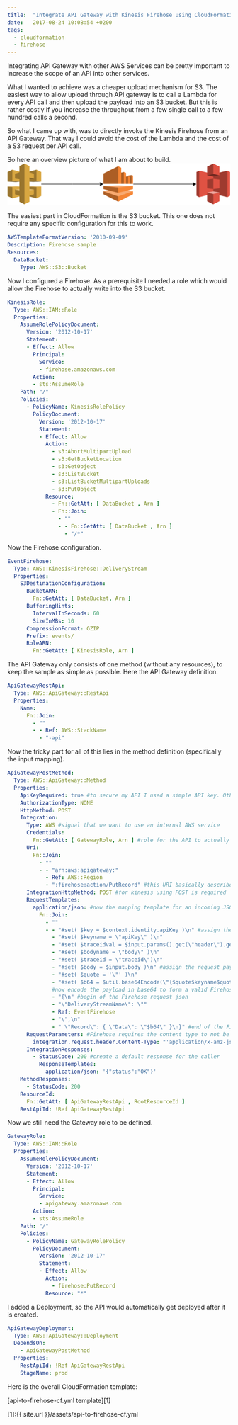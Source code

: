 ```yaml
---
title:  "Integrate API Gateway with Kinesis Firehose using CloudFormation"
date:   2017-08-24 10:08:54 +0200
tags:
  - cloudformation
  - firehose
---
```

Integrating API Gateway with other AWS Services can be pretty important to increase the scope of an API into other services.

What I wanted to achieve was a cheaper upload mechanism for S3. The easiest way to allow upload through API gateway is to call a Lambda for every API call and then upload the payload into an S3 bucket. But this is rather costly if you increase the throughput from a few single call to a few hundred calls a second.

So what I came up with, was to directly invoke the Kinesis Firehose from an API Gateway. That way I could avoid the cost of the Lambda and the cost of a S3 request per API call.

So here an overview picture of what I am about to build.
![API Gateway to Kinesis Firehose](/assets/api2firehose.png)

The easiest part in CloudFormation is the S3 bucket. This one does not require any specific configuration for this to work.

```yaml
AWSTemplateFormatVersion: '2010-09-09'
Description: Firehose sample
Resources:
  DataBucket:
    Type: AWS::S3::Bucket
```

Now I configured a Firehose.
As a prerequisite I needed a role which would allow the Firehose to actually write into the S3 bucket.
```yaml
KinesisRole:
  Type: AWS::IAM::Role
  Properties:
    AssumeRolePolicyDocument:
      Version: '2012-10-17'
      Statement:
      - Effect: Allow
        Principal:
          Service:
          - firehose.amazonaws.com
        Action:
        - sts:AssumeRole
    Path: "/"
    Policies:
      - PolicyName: KinesisRolePolicy
        PolicyDocument:
          Version: '2012-10-17'
          Statement:
          - Effect: Allow
            Action:
              - s3:AbortMultipartUpload
              - s3:GetBucketLocation
              - s3:GetObject
              - s3:ListBucket
              - s3:ListBucketMultipartUploads
              - s3:PutObject
            Resource:
              - Fn::GetAtt: [ DataBucket , Arn ]
              - Fn::Join:
                - ""
                - - Fn::GetAtt: [ DataBucket , Arn ]
                  - "/*"
```

Now the Firehose configuration.
```yaml
EventFirehose:
  Type: AWS::KinesisFirehose::DeliveryStream
  Properties:
    S3DestinationConfiguration:
      BucketARN:
        Fn::GetAtt: [ DataBucket, Arn ]
      BufferingHints:
        IntervalInSeconds: 60
        SizeInMBs: 10
      CompressionFormat: GZIP
      Prefix: events/
      RoleARN:
        Fn::GetAtt: [ KinesisRole, Arn ]
```

The API Gateway only consists of one method (without any resources), to keep the sample as simple as possible.
Here the API Gateway definition.
```yaml
ApiGatewayRestApi:
  Type: AWS::ApiGateway::RestApi
  Properties:
    Name:
      Fn::Join:
        - ""
        - - Ref: AWS::StackName
          - "-api"
```

Now the tricky part for all of this lies in the method definition (specifically the input mapping).

```yaml
ApiGatewayPostMethod:
  Type: AWS::ApiGateway::Method
  Properties:
    ApiKeyRequired: true #to secure my API I used a simple API key. Otherwise my Firehose would be open to the internet.
    AuthorizationType: NONE
    HttpMethod: POST
    Integration:
      Type: AWS #signal that we want to use an internal AWS service
      Credentials:
        Fn::GetAtt: [ GatewayRole, Arn ] #role for the API to actually invoke the firehose
      Uri:
        Fn::Join:
          - ""
          - - "arn:aws:apigateway:"
            - Ref: AWS::Region
            - ":firehose:action/PutRecord" #this URI basically describes the service and action I want to invoke.
      IntegrationHttpMethod: POST #for kinesis using POST is required
      RequestTemplates:
        application/json: #now the mapping template for an incoming JSON
          Fn::Join:
            - ""
            - - "#set( $key = $context.identity.apiKey )\n" #assign the API key to local variable
              - "#set( $keyname = \"apiKey\" )\n"
              - "#set( $traceidval = $input.params().get(\"header\").get(\"X-Amzn-Trace-Id\"))" #get the trace id to later extract a timestamp of the incoming request
              - "#set( $bodyname = \"body\" )\n"
              - "#set( $traceid = \"traceid\")\n"
              - "#set( $body = $input.body )\n" #assign the request payload to variable
              - "#set( $quote = '\"' )\n"
              - "#set( $b64 = $util.base64Encode(\"{$quote$keyname$quote:$quote$key$quote,$quote$traceid$quote:$quote$traceidval$quote,$quote$bodyname$quote:$body}\") )\n"
              #now encode the payload in base64 to form a valid Firehose request
              - "{\n" #begin of the Firehose request json
              - "\"DeliveryStreamName\": \""
              - Ref: EventFirehose
              - "\",\n"
              - " \"Record\": { \"Data\": \"$b64\" }\n}" #end of the Firehose request json
      RequestParameters: #Firehose requires the content type to not be json, but amz-json
        integration.request.header.Content-Type: "'application/x-amz-json-1.1'"
      IntegrationResponses:
        - StatusCode: 200 #create a default response for the caller
          ResponseTemplates:
            application/json: '{"status":"OK"}'
    MethodResponses:
      - StatusCode: 200
    ResourceId:
      Fn::GetAtt: [ ApiGatewayRestApi , RootResourceId ]
    RestApiId: !Ref ApiGatewayRestApi
```

Now we still need the Gateway role to be defined.
```yaml
GatewayRole:
  Type: AWS::IAM::Role
  Properties:
    AssumeRolePolicyDocument:
      Version: '2012-10-17'
      Statement:
      - Effect: Allow
        Principal:
          Service:
          - apigateway.amazonaws.com
        Action:
        - sts:AssumeRole
    Path: "/"
    Policies:
      - PolicyName: GatewayRolePolicy
        PolicyDocument:
          Version: '2012-10-17'
          Statement:
          - Effect: Allow
            Action:
              - firehose:PutRecord
            Resource: "*"
```

I added a Deployment, so the API would automatically get deployed after it is created.
```yaml
ApiGatewayDeployment:
  Type: AWS::ApiGateway::Deployment
  DependsOn:
    - ApiGatewayPostMethod
  Properties:
    RestApiId: !Ref ApiGatewayRestApi
    StageName: prod
```

Here is the overall CloudFormation template:

[api-to-firehose-cf.yml template][1]

[1]:{{ site.url }}/assets/api-to-firehose-cf.yml
